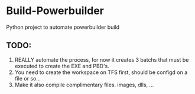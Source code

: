 # Build-Powerbuilder
Python project to automate powerbuilder build

## TODO:
1. REALLY automate the process, for now it creates 3 batchs that must be executed to create the EXE and PBD's.
2. You need to create the workspace on TFS first, should be configd on a file or so...
3. Make it also compile complimentary files. images, dlls, ... 

